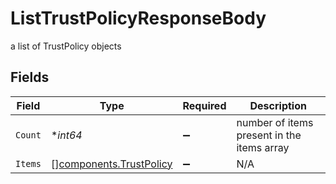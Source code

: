 # ListTrustPolicyResponseBody

a list of TrustPolicy objects


## Fields

| Field                                                              | Type                                                               | Required                                                           | Description                                                        |
| ------------------------------------------------------------------ | ------------------------------------------------------------------ | ------------------------------------------------------------------ | ------------------------------------------------------------------ |
| `Count`                                                            | **int64*                                                           | :heavy_minus_sign:                                                 | number of items present in the items array                         |
| `Items`                                                            | [][components.TrustPolicy](../../models/components/trustpolicy.md) | :heavy_minus_sign:                                                 | N/A                                                                |